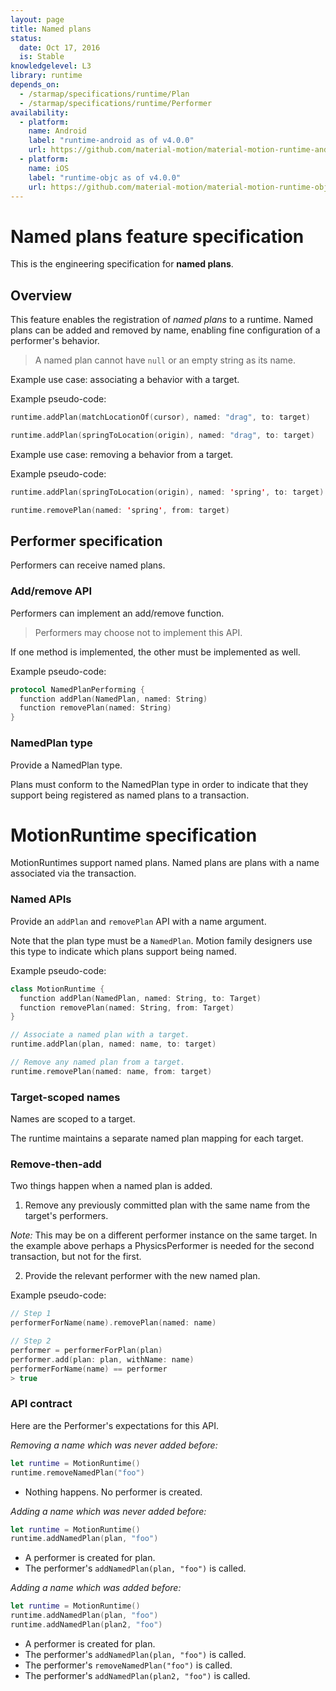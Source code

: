 ```yaml
---
layout: page
title: Named plans
status:
  date: Oct 17, 2016
  is: Stable
knowledgelevel: L3
library: runtime
depends_on:
  - /starmap/specifications/runtime/Plan
  - /starmap/specifications/runtime/Performer
availability:
  - platform:
    name: Android
    label: "runtime-android as of v4.0.0"
    url: https://github.com/material-motion/material-motion-runtime-android
  - platform:
    name: iOS
    label: "runtime-objc as of v4.0.0"
    url: https://github.com/material-motion/material-motion-runtime-objc
---
```


# Named plans feature specification

This is the engineering specification for **named plans**.

## Overview

This feature enables the registration of _named plans_ to a runtime. Named plans can be added and removed by name, enabling fine configuration of a performer's behavior.

> A named plan cannot have `null` or an empty string as its name.

Example use case: associating a behavior with a target.

Example pseudo-code:

```swift
runtime.addPlan(matchLocationOf(cursor), named: "drag", to: target)

runtime.addPlan(springToLocation(origin), named: "drag", to: target)
```

Example use case: removing a behavior from a target.

Example pseudo-code:

```swift
runtime.addPlan(springToLocation(origin), named: 'spring', to: target)

runtime.removePlan(named: 'spring', from: target)
```

## Performer specification

Performers can receive named plans.

### Add/remove API

Performers can implement an add\/remove function.

> Performers may choose not to implement this API.

If one method is implemented, the other must be implemented as well.

Example pseudo-code:

```swift
protocol NamedPlanPerforming {
  function addPlan(NamedPlan, named: String)
  function removePlan(named: String)
}
```

### NamedPlan type

Provide a NamedPlan type.

Plans must conform to the NamedPlan type in order to indicate that they support being registered as named plans to a transaction.

# MotionRuntime specification

MotionRuntimes support named plans. Named plans are plans with a name associated via the transaction.

### Named APIs

Provide an `addPlan` and `removePlan` API with a name argument.

Note that the plan type must be a `NamedPlan`. Motion family designers use this type to indicate which plans support being named.

Example pseudo-code:

```swift
class MotionRuntime {
  function addPlan(NamedPlan, named: String, to: Target)
  function removePlan(named: String, from: Target)
}

// Associate a named plan with a target.
runtime.addPlan(plan, named: name, to: target)

// Remove any named plan from a target.
runtime.removePlan(named: name, from: target)
```

### Target-scoped names

Names are scoped to a target.

The runtime maintains a separate named plan mapping for each target.

### Remove-then-add

Two things happen when a named plan is added.

1. Remove any previously committed plan with the same name from the target's performers.

  _Note:_ This may be on a different performer instance on the same target. In the example above perhaps a PhysicsPerformer is needed for the second transaction, but not for the first.

2. Provide the relevant performer with the new named plan.

Example pseudo-code:

```swift
// Step 1
performerForName(name).removePlan(named: name)

// Step 2
performer = performerForPlan(plan)
performer.add(plan: plan, withName: name)
performerForName(name) == performer 
> true
```

### API contract

Here are the Performer's expectations for this API.

*Removing a name which was never added before:*

```swift
let runtime = MotionRuntime()
runtime.removeNamedPlan("foo")
```
 
* Nothing happens. No performer is created.

*Adding a name which was never added before:*

```swift
let runtime = MotionRuntime()
runtime.addNamedPlan(plan, "foo")
```

* A performer is created for plan. 
* The performer's `addNamedPlan(plan, "foo")` is called.

*Adding a name which was added before:*

```swift
let runtime = MotionRuntime()
runtime.addNamedPlan(plan, "foo")
runtime.addNamedPlan(plan2, "foo")
```

* A performer is created for plan. 
* The performer's `addNamedPlan(plan, "foo")` is called.
* The performer's `removeNamedPlan("foo")` is called.
* The performer's `addNamedPlan(plan2, "foo")` is called.


